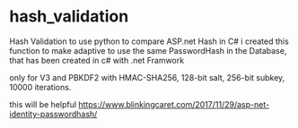 # hash_validation
Hash Validation to use python to compare ASP.net Hash in C#
i created this function to make adaptive to use the same PasswordHash in the Database, that has been created in c# with .net Framwork

only for V3 and PBKDF2 with HMAC-SHA256, 128-bit salt, 256-bit subkey, 10000 iterations.

this will be helpful https://www.blinkingcaret.com/2017/11/29/asp-net-identity-passwordhash/
